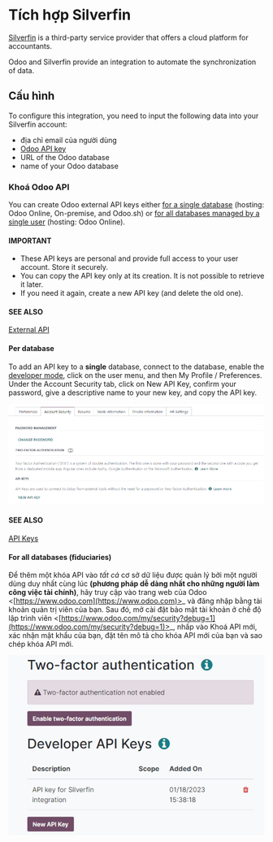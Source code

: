 # Tích hợp Silverfin

[Silverfin](https://www.silverfin.com) is a third-party service provider that offers a cloud
platform for accountants.

Odoo and Silverfin provide an integration to automate the synchronization of data.

## Cấu hình

To configure this integration, you need to input the following data into your Silverfin account:

- địa chỉ email của người dùng
- [Odoo API key](#silverfin-api-key)
- URL of the Odoo database
- name of your Odoo database

<a id="silverfin-api-key"></a>

### Khoá Odoo API

You can create Odoo external API keys either [for a single database](#silverfin-api-singledb)
(hosting: Odoo Online, On-premise, and Odoo.sh) or [for all databases managed by a single user](#silverfin-api-multipledb) (hosting: Odoo Online).

#### IMPORTANT
- These API keys are personal and provide full access to your user account. Store it securely.
- You can copy the API key only at its creation. It is not possible to retrieve it later.
- If you need it again, create a new API key (and delete the old one).

#### SEE ALSO
[External API](../../../../developer/reference/external_api.md)

<a id="silverfin-api-singledb"></a>

#### Per database

To add an API key to a **single** database, connect to the database, enable the [developer
mode](../../../general/developer_mode.md#developer-mode), click on the user menu, and then My Profile /
Preferences. Under the Account Security tab, click on New API
Key, confirm your password, give a descriptive name to your new key, and copy the API key.

![creation of an Odoo external API key for a database](../../../../_images/api-key-db.png)

#### SEE ALSO
[API Keys](../../../../developer/reference/external_api.md#api-external-api-keys)

<a id="silverfin-api-multipledb"></a>

#### For all databases (fiduciaries)

Để thêm một khóa API vào *tất cả* cơ sở dữ liệu được quản lý bởi một người dùng duy nhất cùng lúc **(phương pháp dễ dàng nhất cho những người làm công việc tài chính)**, hãy truy cập vào trang web của Odoo <[https://www.odoo.com](https://www.odoo.com)>_ và đăng nhập bằng tài khoản quản trị viên của bạn. Sau đó, mở cài đặt bảo mật tài khoản ở chế độ lập trình viên <[https://www.odoo.com/my/security?debug=1](https://www.odoo.com/my/security?debug=1)>_, nhấp vào Khoá API mới, xác nhận mật khẩu của bạn, đặt tên mô tả cho khóa API mới của bạn và sao chép khóa API mới.

![creation of an Odoo external API key for an Odoo user](../../../../_images/api-key-user.png)
